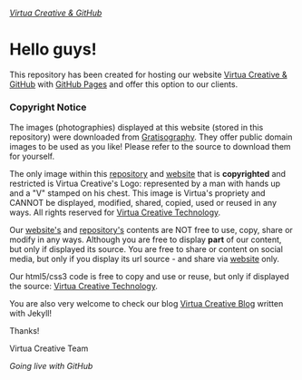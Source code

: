 ###### [Virtua Creative & GitHub](http://virtuacreative.github.io/git/)

# Hello guys!

This repository has been created for hosting our website [Virtua Creative & GitHub](http://virtuacreative.github.io/git/) with [GitHub Pages](https://pages.github.com/) and offer this option to our clients.

### Copyright Notice

The images (photographies) displayed at this website (stored in this repository) were downloaded from [Gratisography](http://gratisography.com/). They offer public domain images to be used as you like! Please refer to the source to download them for yourself.

The only image within this [repository](https://github.com/VirtuaCreative/git) and [website](http://virtuacreative.github.io/git/) that is **copyrighted** and restricted is Virtua Creative's Logo: represented by a man with hands up and a "V" stamped on his chest. This image is Virtua's propriety and CANNOT be displayed, modified, shared, copied, used or reused in any ways. All rights reserved for [Virtua Creative Technology](http://www.virtuacreative.com.br).

Our [website's](http://virtuacreative.github.io/git/) and [repository's](https://github.com/VirtuaCreative/git) contents are NOT free to use, copy, share or modify in any ways. Although you are free to display **part** of our content, but only if displayed its source. You are free to share or content on social media, but only if you display its url source - and share via [website](http://virtuacreative.github.io/git/) only.

Our html5/css3 code is free to copy and use or reuse, but only if displayed the source: [Virtua Creative Technology](https://github.com/VirtuaCreative/git).

You are also very welcome to check our blog [Virtua Creative Blog](http://virtuacreative.github.io/blog/) written with Jekyll!

Thanks!

Virtua Creative Team

*Going live with GitHub*
